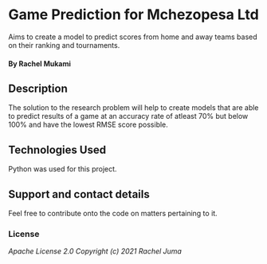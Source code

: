 # Game Prediction for Mchezopesa Ltd #
 Aims to create a model to predict scores from home and away teams based on their ranking and tournaments.
#### By **Rachel Mukami**
## Description
The solution to the research problem will help to create models that are able to predict results of a game at an accuracy rate of atleast 70% but below 100% and have the lowest RMSE score possible.
## Technologies Used
Python was used for this project.
## Support and contact details
Feel free to contribute onto the code on matters pertaining to it.
### License
*Apache License 2.0 Copyright (c) 2021 Rachel Juma*
